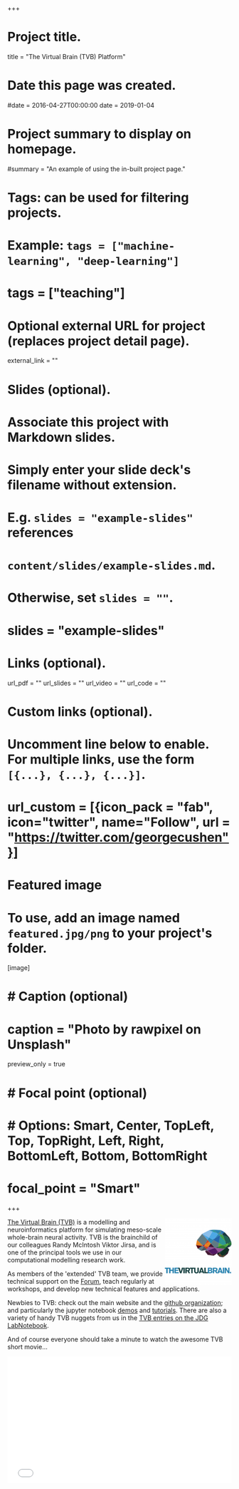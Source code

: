 +++
# Project title.
title = "The Virtual Brain (TVB) Platform"


# Date this page was created.
#date = 2016-04-27T00:00:00
date = 2019-01-04

# Project summary to display on homepage.
#summary = "An example of using the in-built project page."

# Tags: can be used for filtering projects.
# Example: `tags = ["machine-learning", "deep-learning"]`
# tags = ["teaching"]

# Optional external URL for project (replaces project detail page).
external_link = ""

# Slides (optional).
#   Associate this project with Markdown slides.
#   Simply enter your slide deck's filename without extension.
#   E.g. `slides = "example-slides"` references 
#   `content/slides/example-slides.md`.
#   Otherwise, set `slides = ""`.
# slides = "example-slides"

# Links (optional).
url_pdf = ""
url_slides = ""
url_video = ""
url_code = ""

# Custom links (optional).
#   Uncomment line below to enable. For multiple links, use the form `[{...}, {...}, {...}]`.
# url_custom = [{icon_pack = "fab", icon="twitter", name="Follow", url = "https://twitter.com/georgecushen"}]

# Featured image
# To use, add an image named `featured.jpg/png` to your project's folder. 
[image]
  #  # Caption (optional)
  #  caption = "Photo by rawpixel on Unsplash"
  preview_only = true
  
#  # Focal point (optional)
#  # Options: Smart, Center, TopLeft, Top, TopRight, Left, Right, BottomLeft, Bottom, BottomRight
#  focal_point = "Smart"


+++

<img src="/img/tvb_logo.png" align="right" margin="15px 15px 15px 15px" width="150" /> 

[The Virtual Brain (TVB)](https://www.thevirtualbrain.org/tvb/zwei) is a modelling and neuroinformatics platform for simulating meso-scale whole-brain neural activity. TVB is the brainchild of our colleagues Randy McIntosh Viktor Jirsa, and is one of the principal tools we use in our computational modelling research work. 

As members of the 'extended' TVB team, we provide technical support on the [Forum](https://groups.google.com/forum/?nomobile=true#!forum/tvb-users), teach regularly at workshops, and develop new technical features and applications. 

Newbies to TVB: check out the main website and the [github organization](https://github.com/the-virtual-brain); and particularly the jupyter notebook [demos](https://github.com/the-virtual-brain/tvb-documentation/tree/master/demos) and [tutorials](https://github.com/the-virtual-brain/tvb-documentation/tree/master/tutorials). There are also a variety of handy TVB nuggets from us in the [TVB entries on the JDG LabNotebook](https://johngriffiths.github.io/LabNotebook/tag/tvb.html).


And of course everyone should take a minute to watch the awesome TVB short movie...

<div style="position: relative; padding-bottom: 56.25%; height: 0; overflow: hidden;">
  <iframe src="//www.youtube.com/embed/RZgULkLKqu8?autoplay=1" style="position: absolute; top: 0; left: 0; width: 100%; height: 100%; border:0;" allowfullscreen title="YouTube Video"></iframe>
</div>

